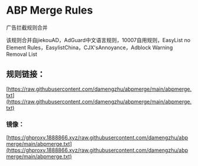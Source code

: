 # ABP Merge Rules
广告拦截规则合并

该规则合并自jiekouAD，AdGuard中文语言规则，10007自用规则，EasyList no Element Rules，EasylistChina，CJX'sAnnoyance，Adblock Warning Removal List

## 规则链接： 
[https://raw.githubusercontent.com/damengzhu/abpmerge/main/abpmerge.txt](https://raw.githubusercontent.com/damengzhu/abpmerge/main/abpmerge.txt) 
### 镜像： 
[https://ghproxy.1888866.xyz/raw.githubusercontent.com/damengzhu/abpmerge/main/abpmerge.txt](https://ghproxy.1888866.xyz/raw.githubusercontent.com/damengzhu/abpmerge/main/abpmerge.txt)
